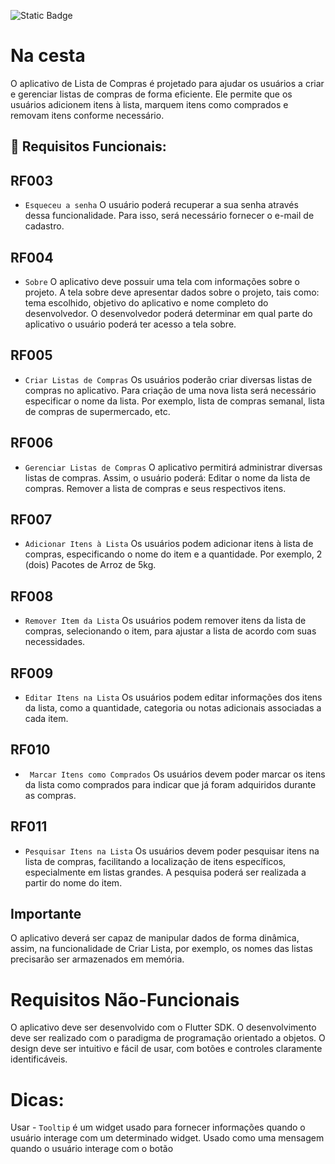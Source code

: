 ![Static Badge](https://img.shields.io/badge/status-finalizado-violet)

# Na cesta
O aplicativo de Lista de Compras é projetado para ajudar os usuários a criar e gerenciar listas de compras de forma eficiente. Ele permite que os usuários adicionem itens à lista, marquem itens como comprados e removam itens conforme necessário.


## 🔨 Requisitos Funcionais:

## RF003
- `Esqueceu a senha`
O usuário poderá recuperar a sua senha através dessa funcionalidade. Para isso, será necessário fornecer o e-mail de cadastro.


## RF004
- `Sobre`
O aplicativo deve possuir uma tela com informações sobre o projeto.  A tela sobre deve apresentar dados sobre o projeto, tais como: tema escolhido, objetivo do aplicativo e nome completo do desenvolvedor. 
O desenvolvedor poderá determinar em qual parte do aplicativo o usuário poderá ter acesso a tela sobre.


## RF005
- `Criar Listas de Compras`
Os usuários poderão criar diversas listas de compras no aplicativo. Para criação de uma nova lista será necessário especificar o nome da lista. Por exemplo, lista de compras semanal, lista de compras de supermercado, etc.


## RF006
- `Gerenciar Listas de Compras`
O aplicativo permitirá administrar diversas listas de compras. Assim, o usuário poderá:
Editar o nome da lista de compras.
Remover a lista de compras e seus respectivos itens.


## RF007
- `Adicionar Itens à Lista`
Os usuários podem adicionar itens à lista de compras, especificando o nome do item e a quantidade. Por exemplo, 2 (dois) Pacotes de Arroz de 5kg. 


## RF008
- `Remover Item da Lista`
Os usuários podem remover itens da lista de compras, selecionando o item, para ajustar a lista de acordo com suas necessidades.


## RF009
- `Editar Itens na Lista`
Os usuários podem editar informações dos itens da lista, como a quantidade, categoria ou notas adicionais associadas a cada item.


## RF010
- ` Marcar Itens como Comprados`
Os usuários devem poder marcar os itens da lista como comprados para indicar que já foram adquiridos durante as compras.


## RF011
- `Pesquisar Itens na Lista`
Os usuários devem poder pesquisar itens na lista de compras, facilitando a localização de itens específicos, especialmente em listas grandes. A pesquisa poderá ser realizada a partir do nome do item.


## Importante
O aplicativo deverá ser capaz de manipular dados de forma dinâmica, assim, na funcionalidade de Criar Lista, por exemplo, os nomes das listas precisarão ser armazenados em memória.


# Requisitos Não-Funcionais
O aplicativo deve ser desenvolvido com o Flutter SDK.
O desenvolvimento deve ser realizado com o paradigma de programação orientado a objetos.
O design deve ser intuitivo e fácil de usar, com botões e controles claramente identificáveis.


# Dicas:
Usar - `Tooltip` é um widget usado para fornecer informações quando o usuário interage com um determinado widget.
Usado como uma mensagem quando o usuário interage com o botão
